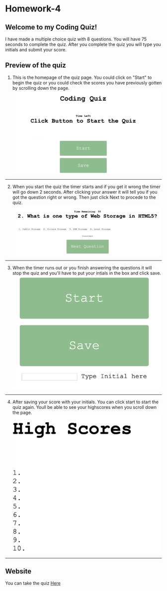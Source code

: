 # Homework-4

## Welcome to my Coding Quiz!
I have made a multiple choice quiz with 8 questions. You will have 75 seconds to complete the quiz. After you complete the quiz you will type you initials and submit your score. 

## Preview of the quiz 

1. This is the homepage of the quiz page. You could click on "Start" to begin the quiz or you could check the scores you have previously gotten by scrolling down the page.
![homepage](https://github.com/michelaqyteza/Homework-4/blob/main/Pictures/firstpage.png?raw=true)
---
2. When you start the quiz the timer starts and if you get it wrong the timer will go down 2 seconds. After clicking your answer it will tell you if you got the question right or wrong. Then just click Next to procede to the quiz. 
![quiz](https://github.com/michelaqyteza/Homework-4/blob/main/Pictures/quiz.png?raw=true)
---
3. When the timer runs out or you finish answering the questions it will stop the quiz and you'll have to put your intials in the box and click save. 
![initals](https://github.com/michelaqyteza/Homework-4/blob/main/Pictures/initals.png?raw=true)
---
4. After saving your score with your initials. You can click start to start the quiz again. Youll be able to see your highscores when you scroll down the page. 
![highscore](https://github.com/michelaqyteza/Homework-4/blob/main/Pictures/highscore.png?raw=true)
---
## Website
You can take the quiz [Here](https://michelaqyteza.github.io/Homework-4/)